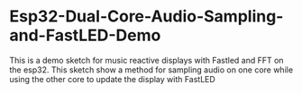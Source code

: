 # Esp32-Dual-Core-Audio-Sampling-and-FastLED-Demo
This is a demo sketch for music reactive displays with Fastled and FFT on the esp32. This sketch show a method for sampling audio on one core while using the other core to update the display with FastLED
